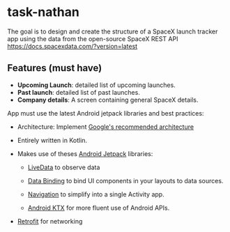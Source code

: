 # task-nathan

The goal is to design and create the structure of a SpaceX launch tracker app using the data from the open-source SpaceX REST API https://docs.spacexdata.com/?version=latest

## Features (must have)
* **Upcoming Launch**: detailed list of upcoming launches.
* **Past launch**: detailed list of past launches.
* **Company details**: A screen containing general SpaceX details.

App must use the latest Android jetpack libraries and best practices:

* Architecture: Implement [Google's recommended architecture](https://developer.android.com/jetpack/docs/guide#recommended-app-arch)

* Entirely written in Kotlin.

* Makes use of theses [Android Jetpack](https://developer.android.com/jetpack/) libraries:

  * [LiveData](https://developer.android.com/topic/libraries/architecture/livedata) to observe data
  
  * [Data Binding](https://developer.android.com/topic/libraries/data-binding/) to bind UI components in your layouts to data sources.
  
  * [Navigation](https://developer.android.com/guide/navigation) to simplify into a single Activity app.
  
  * [Android KTX](https://developer.android.com/kotlin/ktx) for more fluent use of Android APIs.
  
* [Retrofit](https://square.github.io/retrofit/) for networking
